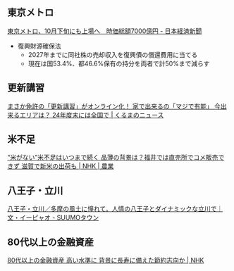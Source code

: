 ## 東京メトロ

[東京メトロ、10月下旬にも上場へ　時価総額7000億円 - 日本経済新聞](https://www.nikkei.com/article/DGXZQOUC193980Z10C24A8000000/)

- 復興財源確保法
  - 2027年までに同社株の売却収入を復興債の償還費用に当てる
  - 現在は国53.4%、都46.6%保有の持分を両者で計50%まで減らす

## 更新講習

[まさか免許の「更新講習」がオンライン化！ 家で出来るの「マジで有能」 今出来るエリアは？ 24年度末には全国で | くるまのニュース](https://kuruma-news.jp/post/809461)

## 米不足

[“米がない”米不足はいつまで続く 品薄の背景は？福井では直売所でコメ販売できず 滋賀で新米の出荷も | NHK | 農業](https://www3.nhk.or.jp/news/html/20240820/k10014553521000.html)

## 八王子・立川

[八王子・立川／多摩の風土に憧れて。人情の八王子とダイナミックな立川で｜文・イーピャオ - SUUMOタウン](https://suumo.jp/town/entry/tama-yipiao/)

## 80代以上の金融資産

[80代以上の金融資産 高い水準に 背景に長寿に備えた節約志向か | NHK](https://www3.nhk.or.jp/news/html/20240820/k10014553261000.html)
